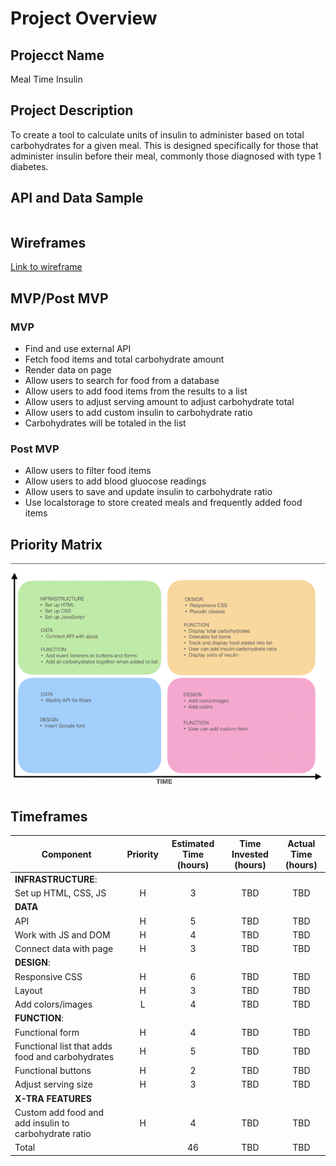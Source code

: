 # Project Overview

## Projecct Name
Meal Time Insulin

## Project Description
To create a tool to calculate units of insulin to administer based on total carbohydrates for a given meal. This is designed specifically for those that administer insulin before their meal, commonly those diagnosed with type 1 diabetes.

## API and Data Sample
```

```

## Wireframes
[Link to wireframe](https://www.figma.com/proto/t9LAoI0icyOHnMaj4ElcS8/Meal-Time-Insulin?node-id=0%3A3&scaling=contain)

## MVP/Post MVP

### MVP
* Find and use external API
* Fetch food items and total carbohydrate amount 
* Render data on page
* Allow users to search for food from a database
* Allow users to add food items from the results to a list
* Allow users to adjust serving amount to adjust carbohydrate total
* Allow users to add custom insulin to carbohydrate ratio
* Carbohydrates will be totaled in the list


### Post MVP
* Allow users to filter food items 
* Allow users to add blood gluocose readings
* Allow users to save and update insulin to carbohydrate ratio
* Use localstorage to store created meals and frequently added food items

## Priority Matrix
![alt text](/assets/priority-matrix.png)

## Timeframes
| Component | Priority | Estimated Time (hours) | Time Invested (hours) | Actual Time (hours) |
| ------- | :------: | :------------: | :-----------: | :---------: |
| **INFRASTRUCTURE**: |
| Set up HTML, CSS, JS      | H |  3  | TBD | TBD |
| **DATA** |
| API                       | H |  5  | TBD | TBD |
| Work with JS and DOM      | H |  4  | TBD | TBD |
| Connect data with page    | H |  3  | TBD | TBD |
| **DESIGN**: |
| Responsive CSS            | H |  6  | TBD | TBD |
| Layout                    | H |  3  | TBD | TBD |
| Add colors/images         | L |  4  | TBD | TBD |
| **FUNCTION**: |
| Functional form           | H |  4  | TBD | TBD |
| Functional list that adds food and carbohydrates | H | 5 | TBD | TBD |
| Functional buttons        | H |  2  | TBD | TBD | 
| Adjust serving size       | H |  3  | TBD | TBD |
| **X-TRA FEATURES** |
| Custom add food and add insulin to carbohydrate ratio   | H | 4 | TBD | TBD |
| Total                     |   | 46  | TBD | TBD | 
